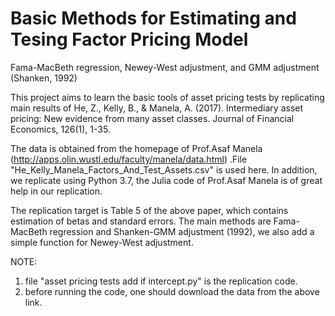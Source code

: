 # Basic Methods for Estimating and Tesing Factor Pricing Model
Fama-MacBeth regression, Newey-West adjustment, and GMM adjustment (Shanken, 1992)

This project aims to learn the basic tools of asset pricing tests by replicating main results of 
He, Z., Kelly, B., & Manela, A. (2017). Intermediary asset pricing: New evidence from many asset classes. Journal of Financial Economics, 126(1), 1-35.

The data is obtained from the homepage of Prof.Asaf Manela (http://apps.olin.wustl.edu/faculty/manela/data.html) .File "He_Kelly_Manela_Factors_And_Test_Assets.csv" is used here. In addition, we replicate using Python 3.7, the Julia code of Prof.Asaf Manela is of great help in our replication.

The replication target is Table 5 of the above paper, which contains estimation of betas and standard errors. The main methods are Fama-MacBeth regression and Shanken-GMM adjustment (1992), we also add a simple function for Newey-West adjustment.

NOTE: 
1. file "asset pricing tests add if intercept.py" is the replication code.
2. before running the code, one should download the data from the above link.
